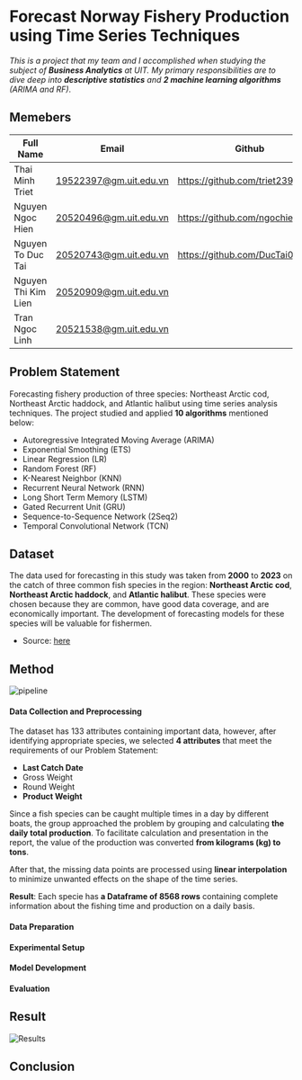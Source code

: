 # Forecast Norway Fishery Production using Time Series Techniques

*This is a project that my team and I accomplished when studying the subject of **Business Analytics** at UIT. My primary responsibilities are to dive deep into **descriptive statistics** and **2 machine learning algorithms** (ARIMA and RF)*.

## Memebers
| Full Name | Email | Github|Role| 
|--------------|-------|------|------|
| Thai Minh Triet | 19522397@gm.uit.edu.vn |https://github.com/triet2397 |Leader | 
| Nguyen Ngoc Hien | 20520496@gm.uit.edu.vn |https://github.com/ngochien1007 |Member | 
| Nguyen To Duc Tai | 20520743@gm.uit.edu.vn |https://github.com/DucTai0909|Member | 
| Nguyen Thi Kim Lien | 20520909@gm.uit.edu.vn | | Member | 
| Tran Ngoc Linh | 20521538@gm.uit.edu.vn | | Member | 

## Problem Statement

Forecasting fishery production of three species: Northeast Arctic cod, Northeast Arctic haddock, and Atlantic halibut using time series analysis techniques. The project studied and applied **10 algorithms** mentioned below:
- Autoregressive Integrated Moving Average (ARIMA) 
- Exponential Smoothing (ETS)
- Linear Regression (LR)
- Random Forest (RF)
- K-Nearest Neighbor (KNN)
- Recurrent Neural Network (RNN) 
- Long Short Term Memory (LSTM)
- Gated Recurrent Unit (GRU) 
- Sequence-to-Sequence Network (2Seq2)
- Temporal Convolutional Network (TCN)

## Dataset

The data used for forecasting in this study was taken from **2000** to **2023** on the catch of three common fish species in the region: **Northeast Arctic cod**, **Northeast Arctic haddock**, and **Atlantic halibut**. These species were chosen because they are common, have good data coverage, and are economically important. The development of forecasting models for these species will be valuable for fishermen.


- Source: [here](https://www.fiskeridir.no/Tall-og-analyse/AApne-data/Fangstdata-seddel-koblet-med-fartoeydata)

## Method


![pipeline](https://github.com/ngochien1007/forecast-fishery-production-using-time-series/assets/154615929/ff2738e4-a877-4c50-8faa-b8e5dba239a2)


#### Data Collection and Preprocessing

The dataset has 133 attributes containing important data, however, after identifying appropriate species, we selected **4 attributes** that meet the requirements of our Problem Statement:

- **Last Catch Date**
- Gross Weight
- Round Weight
- **Product Weight**

Since a fish species can be caught multiple times in a day by different boats, the group approached the problem by grouping and calculating **the daily total production**. To facilitate calculation and presentation in the report, the value of the production was converted **from kilograms (kg) to tons**.

After that, the missing data points are processed using **linear interpolation** to minimize unwanted effects on the shape of the time series.

**Result**: Each specie has **a Dataframe of 8568 rows** containing complete information about the fishing time and production on a daily basis.
  
#### Data Preparation

#### Experimental Setup

#### Model Development

#### Evaluation


## Result

![Results](https://github.com/ngochien1007/forecast-fishery-production-using-time-series/assets/154615929/c3386674-d297-4d32-a236-a04facb64b40)

## Conclusion



  

